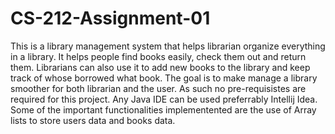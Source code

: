 # CS-212-Assignment-01
This is a library management system that helps librarian organize everything in a library. It helps people find books easily, check them out and return them. 
Librarians can also use it to add new books to the library and keep track of whose borrowed what book.
The goal is to make manage a library smoother for both librarian and the user.
As such no pre-requisistes are required for this project. Any Java IDE can be used preferrably Intellij Idea.
Some of the important functionalities implementented are the use of Array lists to store users data and books data.

